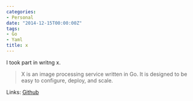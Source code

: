 ```yaml
---
categories:
- Personal
date: "2014-12-15T00:00:00Z"
tags:
- Go
- Yaml
title: x
---
```


I took part in writng x.

> X is an image processing service written in Go. It is designed to be easy to configure, deploy, and scale.

Links:
[Github](https://github.com/tapeja/x)
